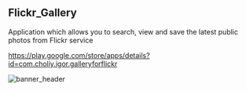 ## Flickr_Gallery

Application which allows you to search, view and save the latest public photos from Flickr service

https://play.google.com/store/apps/details?id=com.choliy.igor.galleryforflickr

![banner_header](https://user-images.githubusercontent.com/18271015/29584921-f2120be2-878d-11e7-9645-2a9cfeb68f2f.png)
